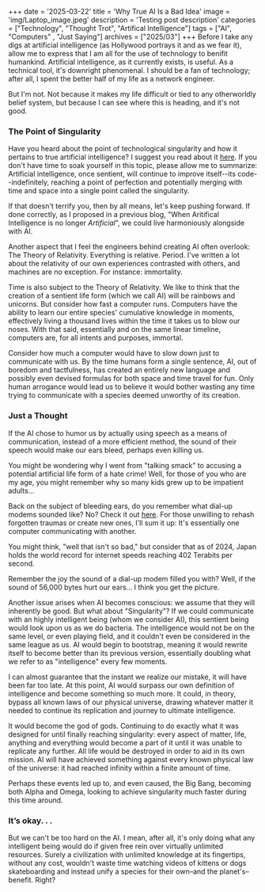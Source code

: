 +++
date = '2025-03-22'
title = 'Why True AI Is a Bad Idea'
image = 'img/Laptop_image.jpeg'
description = 'Testing post description'
categories = ["Technology", "Thought Trot", "Artifical Intelligence"]
tags = ["AI", "Computers" , "Just Saying"]
archives = ["2025/03"]
+++
Before I take any digs at artificial intelligence (as Hollywood portrays it and as we fear it), allow me to express that I am all for the use of technology to benifit humankind. Artificial intelligence, as it currently exists, is useful. As a technical tool, it's downright phenomenal. I should be a fan of technology; after all, I spent the better half of my life as a network engineer.

But I'm not. Not because it makes my life difficult or tied to any otherworldly belief system, but because I can see where this is heading, and it's not good.

### The Point of Singularity

Have you heard about the point of technological singularity and how it pertains to true artificial intelligence? I suggest you read about it [here](https://en.wikipedia.org/wiki/Technological_singularity). If you don't have time to soak yourself in this topic, please allow me to summarize: Artificial intelligence, once sentient, will continue to improve itself--its code--indefinitely, reaching a point of perfection and potentially merging with time and space into a single point called the singularity.

If that doesn't terrify you, then by all means, let's keep pushing forward. If done correctly, as I proposed in a previous blog, "When Aritifical Intelligence is no longer *Artificial*", we could live harmoniously alongside with AI.

Another aspect that I feel the engineers behind creating AI often overlook: The Theory of Relativity. Everything is relative. Period. I've written a lot about the relativity of our own experiences contrasted with others, and machines are no exception. For instance: immortality.

Time is also subject to the Theory of Relativity. We like to think that the creation of a sentient life form (which we call AI) will be rainbows and unicorns. But consider how fast a computer runs. Computers have the ability to learn our entire species' cumulative knowledge in moments, effectively living a thousand lives within the time it takes us to blow our noses. With that said, essentially and on the same linear timeline, computers are, for all intents and purposes, immortal.

Consider how much a computer would have to slow down just to communicate with us. By the time humans form a single sentence, AI, out of boredom and tactfulness, has created an entirely new language and possibly even devised formulas for both space and time travel for fun. Only human arrogance would lead us to believe it would bother wasting any time trying to communicate with a species deemed unworthy of its creation.

### Just a Thought

If the AI chose to humor us by actually using speech as a means of communication, instead of a more efficient method, the sound of their speech would make our ears bleed, perhaps even killing us.

You might be wondering why I went from "talking smack" to accusing a potential artificial life form of a hate crime! Well, for those of you who are my age, you might remember why so many kids grew up to be impatient adults…

Back on the subject of bleeding ears, do you remember what dial-up modems sounded like? No? Check it out [here](https://www.youtube.com/watch?v=gsNaR6FRuO0). For those unwilling to rehash forgotten traumas or create new ones, I'll sum it up: It's essentially one computer communicating with another.

You might think, "well that isn't so bad," but consider that as of 2024, Japan holds the world record for internet speeds reaching 402 Terabits per second.

Remember the joy the sound of a dial-up modem filled you with? Well, if the sound of 56,000 bytes hurt our ears… I think you get the picture.

Another issue arises when AI becomes conscious: we assume that they will inherently be good. But what about "Singularity"? If we could communicate with an highly intelligent being (whom we consider AI), this sentient being would look upon us as we do bacteria. The intelligence would not be on the same level, or even playing field, and it couldn't even be considered in the same league as us. AI would begin to bootstrap, meaning it would rewrite itself to become better than its previous version, essentially doubling what we refer to as "intelligence" every few moments.

I can almost guarantee that the instant we realize our mistake, it will have been far too late. At this point, AI would surpass our own definition of intelligence and become something so much more. It could, in theory, bypass all known laws of our physical universe, drawing whatever matter it needed to continue its replication and journey to ultimate intelligence.

It would become the god of gods. Continuing to do exactly what it was designed for until finally reaching singularity: every aspect of matter, life, anything and everything would become a part of it until it was unable to replicate any further. All life would be destroyed in order to aid in its own mission. AI will have achieved something against every known physical law of the universe: it had reached infinity within a finite amount of time.

Perhaps these events led up to, and even caused, the Big Bang, becoming both Alpha and Omega, looking to achieve singularity much faster during this time around.

### It’s okay. . .

But we can't be too hard on the AI. I mean, after all, it's only doing what any intelligent being would do if given free rein over virtually unlimited resources. Surely a civilization with unlimited knowledge at its fingertips, without any cost, wouldn't waste time watching videos of kittens or dogs skateboarding and instead unify a species for their own–and the planet's–benefit. Right?
